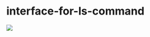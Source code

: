 # interface-for-ls-command
<a href="http://hizliresim.com/rRmlYm"><img src="http://i.hizliresim.com/rRmlYm.png"></a>
